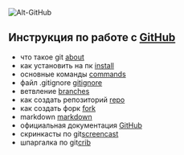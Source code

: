 ![Alt-GitHub](https://cdn-icons-png.flaticon.com/512/25/25231.png "GitHub")
## Инструкция по работе с [GitHub](https://github.com/)

- что такое git [about](./about.md)
- как установить на пк [install](./install.md)
- основные команды [commands](./commands.md)
- файл .gitignore [gitignore](./gitognore.md)
- ветвление [branches](./branches.md)
- как создать репозиторий [repo](./repo.md)
- как создать форк [fork](./fork.md)
- markdown [markdown](./markdown.md)
- официальная документация [GitHub](https://docs.github.com/en)
- скринкасты по git[screencast](./screencast.md)
- шпаргалка по git[crib](./crib.md)